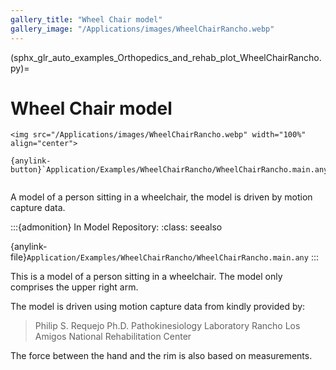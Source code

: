 ```yaml
---
gallery_title: "Wheel Chair model"
gallery_image: "/Applications/images/WheelChairRancho.webp"
---
```


(sphx_glr_auto_examples_Orthopedics_and_rehab_plot_WheelChairRancho.py)=

# Wheel Chair model


````{div} margin sd-text-center
<img src="/Applications/images/WheelChairRancho.webp" width="100%" align="center">

{anylink-button}`Application/Examples/WheelChairRancho/WheelChairRancho.main.any`


````

A model of a person sitting in a wheelchair, the model is driven by motion
capture data.

:::{admonition} In Model Repository:
:class: seealso

{anylink-file}`Application/Examples/WheelChairRancho/WheelChairRancho.main.any`
:::

This is a model of a person sitting in a wheelchair. The model only comprises
the upper right arm.

The model is driven using motion capture data from kindly provided by:

> Philip S. Requejo Ph.D.
> Pathokinesiology Laboratory
> Rancho Los Amigos National Rehabilitation Center

The force between the hand and the rim is also based on measurements.

